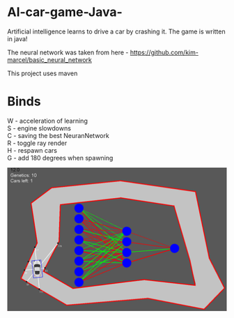 # AI-car-game-Java-
Artificial intelligence learns to drive a car by crashing it. The game is written in java!

The neural network was taken from here - https://github.com/kim-marcel/basic_neural_network

This project uses maven

# Binds

W - acceleration of learning <br />
S - engine slowdowns <br />
С - saving the best NeuranNetwork <br />
R - toggle ray render <br />
H - respawn cars <br />
G - add 180 degrees when spawning <br />






![alt text](https://github.com/UmaltIbragimov/AI-car-game-Java-/blob/main/Screen_1.png?raw=true)
